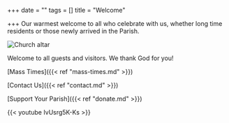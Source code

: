 +++
date = ""
tags = []
title = "Welcome"

+++
Our warmest welcome to all who celebrate with us, whether long time residents or those newly arrived in the Parish.

![Church altar](/images/church-inside.jpg "Welcome to our church")

Welcome to all guests and visitors. We thank God for you!

[Mass Times]({{< ref "mass-times.md" >}})

[Contact Us]({{< ref "contact.md" >}})

[Support Your Parish]({{< ref "donate.md" >}})

{{< youtube IvUsrg5K-Ks >}}
